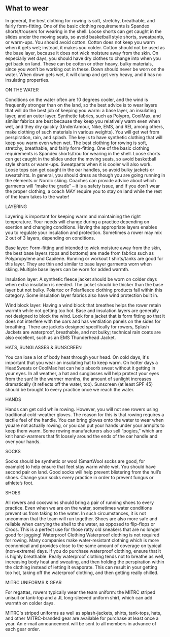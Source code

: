 ## What to wear

In general, the best clothing for rowing is soft, stretchy, breathable, and fairly form-fitting. One of the basic clothing requirements is Spandex shorts/trousers for wearing in the shell. Loose shorts can get caught in the slides under the moving seats, so avoid basketball style shorts, sweatpants, or warm-ups. You should avoid cotton. Cotton does not keep you warm when it gets wet; instead, it makes you colder. Cotton should not be used as the base layer, because it does not wick moisture away from the skin. On especially wet days, you should have dry clothes to change into when you get back on land. These can be cotton or other heavy, bulky materials, since you won’t be working out in these. Down should never be worn on the water. When down gets wet, it will clump and get very heavy, and it has no insulating properties.

ON THE WATER

Conditions on the water often are 10 degrees cooler, and the wind is frequently stronger than on the land, so the best advice is to wear layers that will do the best job of keeping you warm: a base layer, an insulating layer, and an outer layer. Synthetic fabrics, such as Polypro, CoolMax, and similar fabrics are best because they keep you relatively warm even when wet, and they dry quickly (UnderArmour, Nike, EMS, and REI, among others, make clothing of such materials in various weights). You will get wet from perspiration, rain, and splash. The key is to have synthetic clothing that will keep you warm even when wet. The best clothing for rowing is soft, stretchy, breathable, and fairly form-fitting. One of the basic clothing requirements is Spandex shorts/trou for wearing in the shell. Loose shorts can get caught in the slides under the moving seats, so avoid basketball style shorts or warm-ups. Sweatpants when it is cooler will also work. Loose tops can get caught in the oar handles, so avoid bulky jackets or sweatshirts. In general, you should dress as though you are going running in the elements or Nordic skiing. Coaches can provide advice about which garments will “make the grade” – it is a safety issue, and if you don’t wear the proper clothing, a coach MAY require you to stay on land while the rest of the team takes to the water!

LAYERING

Layering is important for keeping warm and maintaining the right temperature. Your needs will change during a practice depending on exertion and changing conditions. Having the appropriate layers enables you to regulate your insulation and protection. Sometimes a rower may mix 2 out of 3 layers, depending on conditions.

Base layer: Form-fitting and intended to wick moisture away from the skin, the best base layers (tops and bottoms) are made from fabrics such as Polypropylene and Capilene. Running or workout t shirts/tanks are good for this layer. They are thin and similar to base layer garments worn when skiing. Multiple base layers can be worn for added warmth.

Insulation layer: A synthetic fleece jacket should be worn on colder days when extra insulation is needed. The jacket should be thicker than the base layer but not bulky. Polartec or Polarfleece clothing products fall within this category. Some insulation layer fabrics also have wind protection built in.

Wind block layer: Having a wind block that breathes helps the rower retain warmth while not getting too hot. Base and insulation layers are generally not designed to block the wind. Look for a jacket that is form fitting so that it does not interfere with the oars and has ventilation panels on the sides for breathing. There are jackets designed specifically for rowers, Splash Jackets are waterproof, breathable, and not bulky; technical rain coats are also excellent, such as an EMS Thunderhead Jacket.


HATS, SUNGLASSES & SUNSCREEN

You can lose a lot of body heat through your head. On cold days, it's important that you wear an insulating hat to keep warm. On hotter days a HeadSweats or CoolMax hat can help absorb sweat without it getting in your eyes. In all weather, a hat and sunglasses will help protect your eyes from the sun! In the warmer months, the amount of sunlight increases dramatically (it reflects off the water, too). Sunscreen (at least SPF 45) should be brought to every practice once we reach the water.

HANDS

Hands can get cold while rowing. However, you will not see rowers using traditional cold-weather gloves. The reason for this is that rowing requires a tactile feel of the handle. You can bring gloves onto the water to wear when youare not actually rowing, or you can put your hands under your armpits to keep them warm. Some rowing manufacturers also sell “pogies,” which are knit hand-warmers that fit loosely around the ends of the oar handle and over your hands.

SOCKS

Socks should be synthetic or wool (SmartWool socks are good, for example) to help ensure that feet stay warm while wet. You should have second pair on land. Good socks will help prevent blistering from the hull’s shoes. Change your socks every practice in order to prevent fungus or athlete’s foot.

SHOES

All rowers and coxswains should bring a pair of running shoes to every practice. Even when we are on the water, sometimes water conditions prevent us from taking to the water. In such circumstances, it is not uncommon that the team will run together. Shoes are also more safe and reliable when carrying the shell to the water, as opposed to flip-flops or Crocs. This is a perfect use for those ratty old sneakers that are no longer good for jogging! Waterproof Clothing Waterproof clothing is not required for rowing. Many companies make water-resistant clothing which is more economical and provides close to the same amount of coverage on typical (non-extreme) days. If you do purchase waterproof clothing, ensure that it is highly breathable. Really waterproof clothing tends not to breathe as well, increasing body heat and sweating, and then holding the perspiration within the clothing instead of letting it evaporate. This can result in your getting too hot, taking off the waterproof clothing, and then getting really chilled.

MITRC UNIFORMS & GEAR

For regattas, rowers typically wear the team uniform: the MITRC striped unisuit or tank-top and a JL long-sleeved uniform shirt, which can add warmth on colder days.

MITRC's striped uniforms as well as splash-jackets, shirts, tank-tops, hats, and other MITRC-branded gear are available for purchase at least once a year. An e-mail announcement will be sent to all members in advance of each gear order. 
